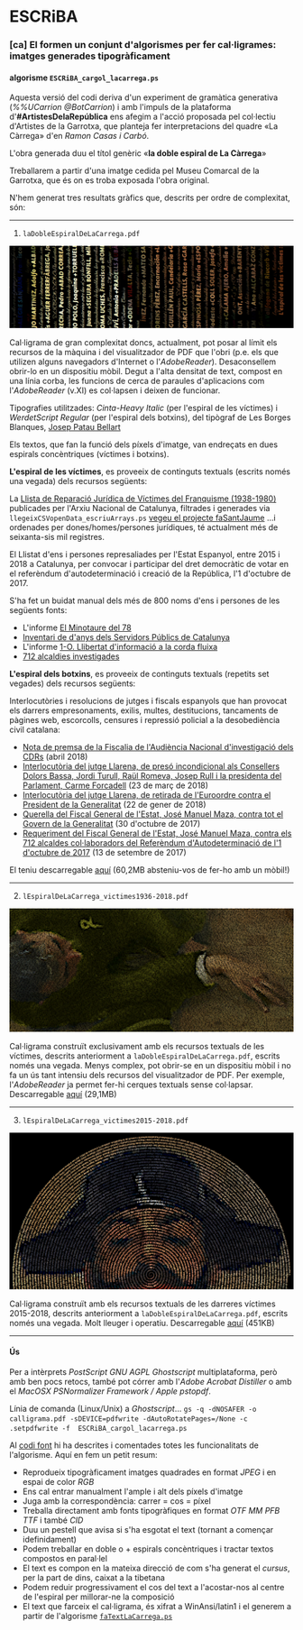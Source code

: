 # ESCRiBA

### [ca]  El formen un conjunt d'algorismes per fer cal·ligrames: imatges generades tipogràficament

   
#### algorisme `ESCRiBA_cargol_lacarrega.ps`

Aquesta versió del codi deriva d'un experiment de gramàtica generativa (_%%UCarrion @BotCarrion_) i amb l'impuls de la plataforma d'**#ArtistesDelaRepública** ens afegim a l'acció proposada pel col·lectiu d'Artistes de la Garrotxa, que planteja fer interpretacions del quadre «La Càrrega» d'en *Ramon Casas i Carbó*.

L'obra generada duu el títol genèric «**la doble espiral de La Càrrega**»

Treballarem a partir d'una imatge cedida pel Museu Comarcal de la Garrotxa, que és on es troba exposada l'obra original.

N'hem generat tres resultats gràfics que, descrits per ordre de complexitat, són:
  
---
  
1. `laDobleEspiralDeLaCarrega.pdf`

![detall del cal·ligrama «la doble espiral de La Càrrega»](https://github.com/marcantonifemfum/ESCRiBA/blob/master/detallDobleEspiralDeLaCarrega.png)

   Cal·ligrama de gran complexitat doncs, actualment, pot posar al límit els recursos de la màquina i del visualitzador de PDF que l'obri (p.e. els que utilizen alguns navegadors d'Internet o l'*AdobeReader*). Desaconsellem obrir-lo en un dispositiu mòbil. Degut a l'alta densitat de text, compost en una línia corba, les funcions de cerca de paraules d'aplicacions com l'*AdobeReader* (v.XI) es col·lapsen i deixen de funcionar.
 
   Tipografies utilitzades: *Cinta-Heavy Italic* (per l'espiral de les víctimes) i *WerdetScript Regular* (per l'espiral dels botxins), del tipògraf de Les Borges Blanques, [Josep Patau Bellart][12]
 
   Els textos, que fan la funció dels píxels d'imatge, van endreçats en dues espirals concèntriques (víctimes i botxins).

   **L'espiral de les víctimes**, es proveeix de continguts textuals (escrits només una vegada) dels recursos següents:
   
   La [Llista de Reparació Jurídica de Víctimes del Franquisme (1938-1980)][1] publicades per l'Arxiu Nacional de Catalunya, filtrades i generades via `llegeixCSVopenData_escriuArrays.ps` [vegeu el projecte faSantJaume][2] …i ordenades per dones/homes/persones jurídiques, té actualment més de seixanta-sis mil registres.
   
   El Llistat d'ens i persones represaliades per l'Estat Espanyol, entre 2015 i 2018 a Catalunya, per convocar i participar del dret democràtic de votar en el referèndum d'autodeterminació i creació de la República, l'1 d'octubre de 2017.
   
   S'ha fet un buidat manual dels més de 800 noms d'ens i persones de les següents fonts:
   * L'informe [El Minotaure del 78][3]
   * [Inventari de d'anys dels Servidors Públics de Catalunya][4]
   * L'informe [1-O. Llibertat d'informació a la corda fluixa][5]
   * [712 alcaldies investigades][6]
   
   **L'espiral dels botxins**, es proveeix de continguts textuals (repetits set vegades) dels recursos següents:
   
   Interlocutòries i resolucions de jutges i fiscals espanyols que han provocat els darrers empresonaments, exilis, multes, destitucions, tancaments de pàgines web, escorcolls, censures i repressió policial a la desobediència civil catalana:
   * [Nota de premsa de la Fiscalia de l'Audiència Nacional d'investigació dels CDRs][7] (abril 2018)
   * [Interlocutòria del jutge Llarena, de presó incondicional als Consellers Dolors Bassa, Jordi Turull, Raül Romeva, Josep Rull i la presidenta del Parlament, Carme Forcadell][8] (23 de març de 2018)
   * [Interlocutòria del jutge Llarena, de retirada de l'Euroordre contra el President de la Generalitat][10] (22 de gener de 2018)
   * [Querella del Fiscal General de l'Estat, José Manuel Maza, contra tot el Govern de la Generalitat][9] (30 d'octubre de 2017)
   * [Requeriment del Fiscal General de l'Estat, José Manuel Maza, contra els 712 alcaldes col·laboradors del Referèndum d'Autodeterminació de l'1 d'octubre de 2017][11] (13 de setembre de 2017)

El teniu descarregable [aquí][16] (60,2MB absteniu-vos de fer-ho amb un mòbil!)
  
---
  
2. `lEspiralDeLaCarrega_victimes1936-2018.pdf`

![detall del cal·ligrama escrit amb les víctimes 1936-2018](https://github.com/marcantonifemfum/ESCRiBA/blob/master/detallEspiralDeLaCarrega_victimes1936-2018.png)

   Cal·ligrama construït exclusivament amb els recursos textuals de les víctimes, descrits anteriorment a `laDobleEspiralDeLaCarrega.pdf`, escrits només una vegada. Menys complex, pot obrir-se en un dispositiu mòbil i no fa un ús tant intensiu dels recursos del visualitzador de PDF. Per exemple, l'*AdobeReader* ja permet fer-hi cerques textuals sense col·lapsar. Descarregable [aquí][15] (29,1MB)

---

3. `lEspiralDeLaCarrega_victimes2015-2018.pdf`

![detall del cal·ligrama escrit amb les víctimes 2015-2018](https://github.com/marcantonifemfum/ESCRiBA/blob/master/detallEspiralDeLaCarrega_victimes2015-2018.png)

   Cal·ligrama construït amb els recursos textuals de les darreres víctimes 2015-2018, descrits anteriorment a `laDobleEspiralDeLaCarrega.pdf`, escrits només una vegada. Molt lleuger i operatiu. Descarregable [aquí][14] (451KB)
  
  
---
  
  
#### Ús

Per a intèrprets *PostScript GNU AGPL Ghostscript* multiplataforma, però amb ben pocs retocs, també pot córrer amb l'*Adobe Acrobat Distiller* o amb el *MacOSX PSNormalizer Framework / Apple pstopdf*.

Línia de comanda (Linux/Unix) a *Ghostscript*…
`gs -q -dNOSAFER -o calligrama.pdf -sDEVICE=pdfwrite -dAutoRotatePages=/None -c .setpdfwrite -f  ESCRiBA_cargol_lacarrega.ps`

Al [codi font][13] hi ha descrites i comentades totes les funcionalitats de l'algorisme. Aquí en fem un petit resum:
+ Reprodueix tipogràficament imatges quadrades en format *JPEG* i en espai de color *RGB*
+ Ens cal entrar manualment l'ample i alt dels píxels d'imatge
+ Juga amb la correspondència: carrer = cos = píxel
+ Treballa directament amb fonts tipogràfiques en format *OTF MM PFB TTF* i també *CID*
+ Duu un pestell que avisa si s'ha esgotat el text (tornant a començar idefinidament)
+ Podem treballar en doble o + espirals concèntriques i tractar textos compostos en paral·lel
+ El text es compon en la mateixa direcció de com s'ha generat el *cursus*, per la part de dins, caixat a la tibetana
+ Podem reduir progressivament el cos del text a l'acostar-nos al centre de l'espiral per millorar-ne la composició
+ El text que farceix el cal·ligrama, és xifrat a WinAnsi/latin1 i el generem a partir de l'algorisme [`faTextLaCarrega.ps`][17]

[1]: http://anc.gencat.cat/ca/detall/noticia/La-llista-de-reparacio-juridica-de-victimes-del-franquisme-en-dades-obertes
[2]: https://github.com/marcantonifemfum/faSantJaume
[3]: http://cup.cat/sites/default/files/el_minotaure_del_78_revisat_alta_mod.pdf
[4]: https://www.servidorscat.cat/persones-afectades
[5]: https://www.media.cat/wp-content/uploads/2017/12/Informe_1-O_CAT.pdf
[6]: http://www.municipisindependencia.cat/wp-content/uploads/2017/09/Llistat_ajuntaments_decret6setembre_1209AMI.16.00.pdf
[7]: http://beteve.cat/wp-content/uploads/2018/04/Nota-premsa-fiscalia-Audiencia-Nacional.pdf
[8]: http://www.lavanguardia.com/politica/20180323/441870715986/auto-juez-llarena-carcel-turull-rull-romeva-bassa-forcadell.html
[9]: https://www.scribd.com/document/362996220/Querella-del-Fiscal-General-del-Estado-contra-Puigdemont-Junqueras-y-el-resto-de-consellers-cesados
[10]: http://www.poderjudicial.es/stfls/TRIBUNAL%20SUPREMO/DOCUMENTOS%20DE%20INTER%C3%89S/TS%20Penal%20auto%2022%20enero%202018.pdf
[11]: https://www.elnacional.cat/uploads/s1/25/24/44/6/FGE.-13.09.2017.pdf
[12]: http://www.tipopepel.com
[13]: https://github.com/marcantonifemfum/ESCRiBA/blob/master/ESCRiBA_cargol_lacarrega.ps
[14]: https://github.com/marcantonifemfum/ESCRiBA/blob/master/lEspiralDeLaCarrega_victimes2015-2018.pdf
[15]: http://femfum.com/PDF/lEspiralDeLaCarrega_victimes1936_2018.pdf
[16]: http://femfum.com/PDF/laDobleEspiralDeLaCarrega.pdf
[17]: https://github.com/marcantonifemfum/ESCRiBA/blob/master/faTextLaCarrega.ps
